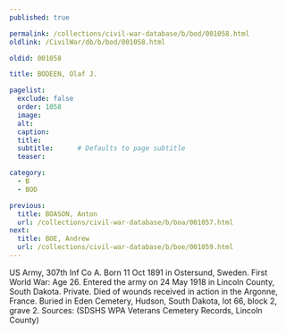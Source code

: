 ```yaml
---
published: true

permalink: /collections/civil-war-database/b/bod/001058.html
oldlink: /CivilWar/db/b/bod/001058.html

oldid: 001058

title: BODEEN, Olaf J.

pagelist:
  exclude: false
  order: 1058
  image: 
  alt:
  caption:
  title:
  subtitle:      # Defaults to page subtitle
  teaser:

category: 
  - B 
  - BOD

previous:
  title: BOASON, Anton
  url: /collections/civil-war-database/b/boa/001057.html  
next:
  title: BOE, Andrew
  url: /collections/civil-war-database/b/boe/001059.html   
---
```

US Army, 307th Inf Co A. Born 11 Oct 1891 in Ostersund, Sweden. First World War: Age 26. Entered the army on 24 May 1918 in Lincoln County, South Dakota. Private. Died of wounds received in action in the Argonne, France. Buried in Eden Cemetery, Hudson, South Dakota, lot 66, block 2, grave 2. Sources: (SDSHS WPA Veterans Cemetery Records, Lincoln County)